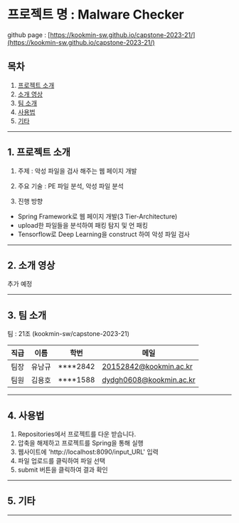 # 프로젝트 명 : Malware Checker

github page : [https://kookmin-sw.github.io/capstone-2023-21/](https://kookmin-sw.github.io/capstone-2023-21/)

## 목차

1. [프로젝트 소개](##-1.-프로젝트-소개)
2. [소개 영상](##-2.-소개-영상)
3. [팀 소개](##-3.-팀-소개)
4. [사용법](##-4.-사용법)
5. [기타](##-5.-기타)

---

## 1. 프로젝트 소개

1. 주제 : 악성 파일을 검사 해주는 웹 페이지 개발

2. 주요 기술 : PE 파일 분석, 악성 파일 분석

3. 진행 방향 
 - Spring Framework로 웹 페이지 개발(3 Tier-Architecture)
 - upload한 파일들을 분석하여 패킹 탐지 및 언 패킹 
 - Tensorflow로 Deep Learning을 construct 하여 악성 파일 검사 

---

## 2. 소개 영상

추가 예정

---

## 3. 팀 소개

팀 : 21조 (kookmin-sw/capstone-2023-21)

직급 | 이름 | 학번 | 메일
---|---|---|---|
팀장 | 유남규 | ****2842 | 20152842@kookmin.ac.kr
팀원 | 김용호 | ****1588 | dydgh0608@kookmin.ac.kr

---

## 4. 사용법

1. Repositories에서 프로젝트를 다운 받습니다.
2. 압축을 해제하고 프로젝트를 Spring을 통해 실행
3. 웹사이트에 'http://localhost:8090/input_URL' 입력
4. 파일 업로드를 클릭하여 파일 선택
5. submit 버튼을 클릭하여 결과 확인 

---

## 5. 기타

---

